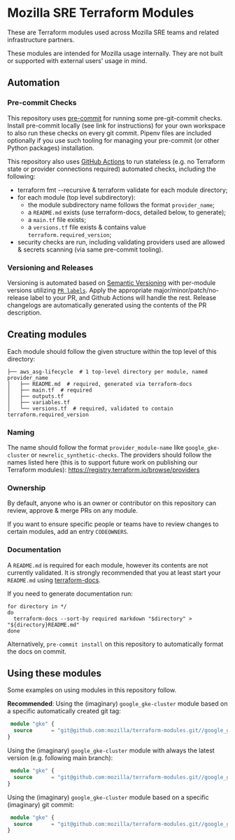 # Mozilla SRE Terraform Modules

These are Terraform modules used across Mozilla SRE teams and related infrastructure partners.

These modules are intended for Mozilla usage internally. They are not built or supported with external users' usage in mind.

## Automation

### Pre-commit Checks
This repository uses [pre-commit](https://pre-commit.com/) for running some pre-git-commit checks. Install pre-commit locally (see link for instructions) for your own workspace to also run these checks on every git commit. Pipenv files are included optionally if you use such tooling for managing your pre-commit (or other Python packages) installation.

This repository also uses [GitHub Actions](.github/workflows/ci.yaml) to run stateless (e.g. no Terraform state or provider connections required) automated checks, including the following:
* terraform fmt --recursive & terraform validate for each module directory;
* for each module (top level subdirectory):
  * the module subdirectory name follows the format `provider_name`;
  * a `README.md` exists (use terraform-docs, detailed below, to generate);
  * a `main.tf` file exists;
  * a `versions.tf` file exists & contains value `terraform.required_version`;
* security checks are run, including validating providers used are allowed & secrets scanning (via same pre-commit tooling).

### Versioning and Releases

Versioning is automated based on [Semantic Versioning](https://semver.org/) with per-module versions utilizing [`PR labels`](https://medium.com/forto-tech-blog/automated-versioning-of-terraform-modules-with-github-actions-semver-style-800f91ed5037). Apply the appropriate major/minor/patch/no-release label to your PR, and Github Actions will handle the rest.
Release changelogs are automatically generated using the contents of the PR description.

## Creating modules

Each module should follow the given structure within the top level of this directory:

```
├── aws_asg-lifecycle  # 1 top-level directory per module, named provider_name
│   ├── README.md  # required, generated via terraform-docs
│   ├── main.tf  # required
│   ├── outputs.tf
│   ├── variables.tf
│   └── versions.tf  # required, validated to contain terraform.required_version
```

### Naming

The name should follow the format `provider_module-name` like `google_gke-cluster` or `newrelic_synthetic-checks`. The providers should follow the names listed here (this is to support future work on publishing our Terraform modules): https://registry.terraform.io/browse/providers

### Ownership

By default, anyone who is an owner or contributor on this repository can review, approve & merge PRs on any module.

If you want to ensure specific people or teams have to review changes to certain modules, add an entry `CODEOWNERS`.

### Documentation

A `README.md` is required for each module, however its contents are not currently validated. It is strongly recommended that you at least start your `README.md` using [terraform-docs](https://github.com/terraform-docs/terraform-docs).

If you need to generate documentation run:

```
for directory in */
do
  terraform-docs --sort-by required markdown "$directory" > "${directory}README.md"
done
```

Alternatively, `pre-commit install` on this repository to automatically format the docs on commit.

## Using these modules

Some examples on using modules in this repository follow.

**Recommended**: Using the (imaginary) `google_gke-cluster` module based on a specific automatically created git tag:
```terraform
 module "gke" {
  source      = "git@github.com:mozilla/terraform-modules.git//google_gke-cluster?ref=google_gke-cluster_v1.0.1"
}
```

Using the (imaginary) `google_gke-cluster` module with always the latest version (e.g. following main branch):
```terraform
 module "gke" {
  source      = "git@github.com:mozilla/terraform-modules.git//google_gke-cluster?ref=main"
}
```

Using the (imaginary) `google_gke-cluster` module based on a specific (imaginary) git commit:
```terraform
 module "gke" {
  source      = "git@github.com:mozilla/terraform-modules.git//google_gke-cluster?ref=69ad17030bfa4ea46f68f8cc449102d446658851"
}
```
